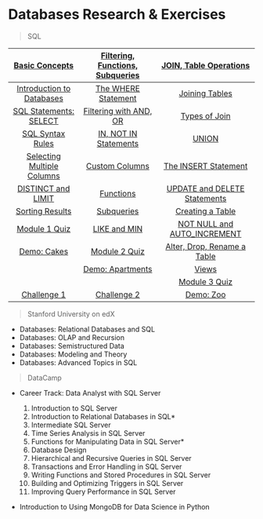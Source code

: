 # Databases Research & Exercises

> SQL

|[Basic Concepts]()            |[Filtering, Functions, Subqueries]()|[JOIN, Table Operations]()        |
|:----------------------------:|:----------------------------------:|:--------------------------------:|
|[Introduction to Databases]() |[The WHERE Statement]()             |[Joining Tables]()                |
|[SQL Statements: SELECT]()    |[Filtering with AND, OR]()          |[Types of Join]()                 |
|[SQL Syntax Rules]()          |[IN, NOT IN Statements]()           |[UNION]()                         |
|[Selecting Multiple Columns]()|[Custom Columns]()                  |[The INSERT Statement]()          |
|[DISTINCT and LIMIT]()        |[Functions]()                       |[UPDATE and DELETE Statements]()  |
|[Sorting Results]()           |[Subqueries]()                      |[Creating a Table]()              |
|[Module 1 Quiz]()             |[LIKE and MIN]()                    |[NOT NULL and AUTO_INCREMENT]()   |
|[Demo: Cakes]()               |[Module 2 Quiz]()                   |[Alter, Drop, Rename a Table]()   |
|                              |[Demo: Apartments]()                |[Views]()                         |
|                              |                                    |[Module 3 Quiz]()                 |
|[Challenge 1]()               |[Challenge 2]()                     |[Demo: Zoo]()                     |


> Stanford University on edX
 - Databases: Relational Databases and SQL
 - Databases: OLAP and Recursion 
 - Databases: Semistructured Data
 - Databases: Modeling and Theory
 - Databases: Advanced Topics in SQL

> DataCamp
 - Career Track: Data Analyst with SQL Server

    01. Introduction to SQL Server
    02. Introduction to Relational Databases in SQL*
    03. Intermediate SQL Server
    04. Time Series Analysis in SQL Server
    05. Functions for Manipulating Data in SQL Server*
    06. Database Design
    07. Hierarchical and Recursive Queries in SQL Server
    08. Transactions and Error Handling in SQL Server
    09. Writing Functions and Stored Procedures in SQL Server
    10. Building and Optimizing Triggers in SQL Server
    11. Improving Query Performance in SQL Server

 - Introduction to Using MongoDB for Data Science in Python
